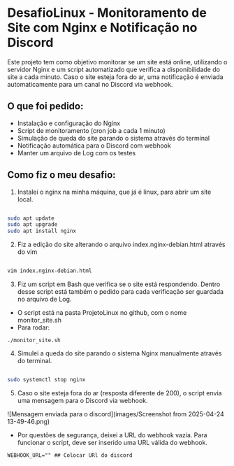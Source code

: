 # DesafioLinux - Monitoramento de Site com Nginx e Notificação no Discord

Este projeto tem como objetivo monitorar se um site está online, utilizando o servidor Nginx e um script automatizado que verifica a disponibilidade do site a cada minuto. Caso o site esteja fora do ar, uma notificação é enviada automaticamente para um canal no Discord via webhook.

## O que foi pedido:

- Instalação e configuração do Nginx
- Script de monitoramento (cron job a cada 1 minuto)
- Simulação de queda do site parando o sistema através do terminal
- Notificação automática para o Discord com webhook
- Manter um arquivo de Log com os testes

## Como fiz o meu desafio:

1. Instalei o nginx na minha máquina, que já é linux, para abrir um site local.

```bash

sudo apt update
sudo apt upgrade
sudo apt install nginx

```   

2. Fiz a edição do site alterando o arquivo index.nginx-debian.html através do vim

```bash

vim index.nginx-debian.html

```

3. Fiz um script em Bash que verifica se o site está respondendo. Dentro desse script está também o pedido para cada verificação ser guardada no arquivo de Log.

* O script está na pasta ProjetoLinux no github, com o nome monitor_site.sh
* Para rodar:

```
./monitor_site.sh
```

4. Simulei a queda do site parando o sistema Nginx manualmente através do terminal.

```bash

sudo systemctl stop nginx

```
5. Caso o site esteja fora do ar (resposta diferente de 200), o script envia uma mensagem para o Discord via webhook.

![Mensagem enviada para o discord](images/Screenshot from 2025-04-24 13-49-46.png)

* Por questões de segurança, deixei a URL do webhook vazia. Para funcionar o script, deve ser inserido uma URL válida do webhook.

```
WEBHOOK_URL="" ## Colocar URl do discord
```


